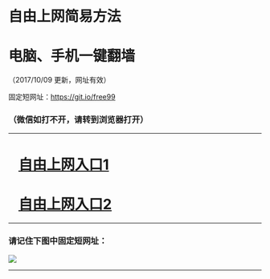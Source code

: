 ﻿# 自由上网简易方法

# 电脑、手机一键翻墙

（2017/10/09 更新，网址有效）

固定短网址：https://git.io/free99

### （微信如打不开，请转到浏览器打开）


***





# &nbsp;&nbsp; <a href="http://ft3250432154.fwq-tz-1001.info/fwqtz01.html?t=100900115210 " target="_blank">自由上网入口1</a>
# &nbsp;&nbsp; <a href="http://ft1724628581.fwq-tz-1002.info/fwqtz02.html?t=100900122590 " target="_blank">自由上网入口2</a>
***

### 请记住下图中固定短网址：

<img src="https://s3-us-west-2.amazonaws.com/fwq-1001/yjfq-20170905okok.png" /> 


***

